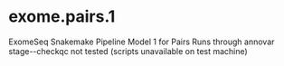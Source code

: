 # exome.pairs.1
ExomeSeq Snakemake Pipeline Model 1 for Pairs
Runs through annovar stage--checkqc not tested (scripts unavailable on test machine)
